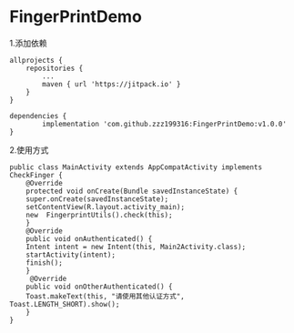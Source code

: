 # FingerPrintDemo

1.添加依赖

	
	allprojects {
		repositories {
			...
			maven { url 'https://jitpack.io' }
		}
	}
    
    dependencies {
	        implementation 'com.github.zzz199316:FingerPrintDemo:v1.0.0'
	}


2.使用方式


	public class MainActivity extends AppCompatActivity implements CheckFinger {
	    @Override
	    protected void onCreate(Bundle savedInstanceState) {
		super.onCreate(savedInstanceState);
		setContentView(R.layout.activity_main);
		new  FingerprintUtils().check(this);
	    }
	    @Override
	    public void onAuthenticated() {
		Intent intent = new Intent(this, Main2Activity.class);
		startActivity(intent);
		finish();
	    }
	     @Override
	    public void onOtherAuthenticated() {
		Toast.makeText(this, "请使用其他认证方式", Toast.LENGTH_SHORT).show();
	    }
	}
